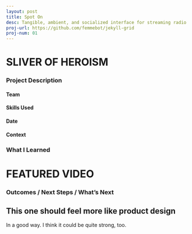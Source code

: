 ```yaml
---
layout: post
title: Spot On
desc: Tangible, ambient, and socialized interface for streaming radio 
proj-url: https://github.com/femmebot/jekyll-grid
proj-num: 01
---
```


# SLIVER OF HEROISM

### Project Description

#### Team

#### Skills Used

#### Date

#### Context

### What I Learned

# FEATURED VIDEO

### Outcomes / Next Steps / What’s Next

## This one should feel more like product design

In a good way. I think it could be quite strong, too.